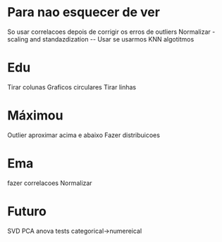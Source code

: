# Para nao esquecer de ver
So usar correlacoes depois de corrigir os erros de outliers
Normalizar - scaling and standazdization -- Usar se usarmos KNN algotitmos

# Edu
Tirar colunas
Graficos circulares
Tirar linhas

# Máximou
Outlier aproximar acima e abaixo
Fazer distribuicoes

# Ema
fazer correlacoes 
Normalizar

# Futuro
SVD
PCA
anova tests
categorical->numereical

